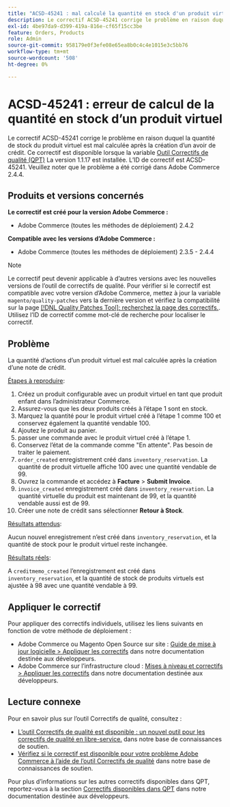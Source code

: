 ```yaml
---
title: "ACSD-45241 : mal calculé la quantité en stock d'un produit virtuel"
description: Le correctif ACSD-45241 corrige le problème en raison duquel la quantité de stock du produit virtuel est mal calculée après la création d’un avoir de crédit. Ce correctif est disponible lorsque l’[outil de correctifs de qualité (QPT)](/help/announcements/adobe-commerce-announcements/magento-quality-patches-released-new-tool-to-self-serve-quality-patches.md) 1.1.17 est installé. L’ID de correctif est ACSD-45241. Veuillez noter que le problème a été corrigé dans Adobe Commerce 2.4.4.
exl-id: 4be97da9-d399-419a-816e-cf65f15cc3be
feature: Orders, Products
role: Admin
source-git-commit: 958179e0f3efe08e65ea8b0c4c4e1015e3c5bb76
workflow-type: tm+mt
source-wordcount: '508'
ht-degree: 0%

---
```


# ACSD-45241 : erreur de calcul de la quantité en stock d’un produit virtuel

Le correctif ACSD-45241 corrige le problème en raison duquel la quantité de stock du produit virtuel est mal calculée après la création d’un avoir de crédit. Ce correctif est disponible lorsque la variable [Outil Correctifs de qualité (QPT)](/help/announcements/adobe-commerce-announcements/magento-quality-patches-released-new-tool-to-self-serve-quality-patches.md) La version 1.1.17 est installée. L’ID de correctif est ACSD-45241. Veuillez noter que le problème a été corrigé dans Adobe Commerce 2.4.4.

## Produits et versions concernés

**Le correctif est créé pour la version Adobe Commerce :**

* Adobe Commerce (toutes les méthodes de déploiement) 2.4.2

**Compatible avec les versions d’Adobe Commerce :**

* Adobe Commerce (toutes les méthodes de déploiement) 2.3.5 - 2.4.4

>[!NOTE]
>
>Le correctif peut devenir applicable à d’autres versions avec les nouvelles versions de l’outil de correctifs de qualité. Pour vérifier si le correctif est compatible avec votre version d’Adobe Commerce, mettez à jour la variable `magento/quality-patches` vers la dernière version et vérifiez la compatibilité sur la page [[!DNL Quality Patches Tool]: recherchez la page des correctifs.](https://devdocs.magento.com/quality-patches/tool.html#patch-grid). Utilisez l’ID de correctif comme mot-clé de recherche pour localiser le correctif.

## Problème

La quantité d’actions d’un produit virtuel est mal calculée après la création d’une note de crédit.

<u>Étapes à reproduire</u>:

1. Créez un produit configurable avec un produit virtuel en tant que produit enfant dans l’administrateur Commerce.
1. Assurez-vous que les deux produits créés à l’étape 1 sont en stock.
1. Marquez la quantité pour le produit virtuel créé à l’étape 1 comme 100 et conservez également la quantité vendable 100.
1. Ajoutez le produit au panier.
1. passer une commande avec le produit virtuel créé à l’étape 1.
1. Conservez l’état de la commande comme &quot;En attente&quot;. Pas besoin de traiter le paiement.
1. `order_created` enregistrement créé dans `inventory_reservation`. La quantité de produit virtuelle affiche 100 avec une quantité vendable de 99.
1. Ouvrez la commande et accédez à **Facture** > **Submit Invoice**.
1. `invoice_created` enregistrement créé dans `inventory_reservation`. La quantité virtuelle du produit est maintenant de 99, et la quantité vendable aussi est de 99.
1. Créer une note de crédit sans sélectionner **Retour à Stock**.

<u>Résultats attendus</u>:

Aucun nouvel enregistrement n’est créé dans `inventory_reservation`, et la quantité de stock pour le produit virtuel reste inchangée.

<u>Résultats réels</u>:

A `creditmemo_created` l’enregistrement est créé dans `inventory_reservation`, et la quantité de stock de produits virtuels est ajustée à 98 avec une quantité vendable à 99.

## Appliquer le correctif

Pour appliquer des correctifs individuels, utilisez les liens suivants en fonction de votre méthode de déploiement :

* Adobe Commerce ou Magento Open Source sur site : [Guide de mise à jour logicielle > Appliquer les correctifs](https://devdocs.magento.com/guides/v2.4/comp-mgr/patching/mqp.html) dans notre documentation destinée aux développeurs.
* Adobe Commerce sur l’infrastructure cloud : [Mises à niveau et correctifs > Appliquer les correctifs](https://devdocs.magento.com/cloud/project/project-patch.html) dans notre documentation destinée aux développeurs.

## Lecture connexe

Pour en savoir plus sur l’outil Correctifs de qualité, consultez :

* [L’outil Correctifs de qualité est disponible : un nouvel outil pour les correctifs de qualité en libre-service.](/help/announcements/adobe-commerce-announcements/magento-quality-patches-released-new-tool-to-self-serve-quality-patches.md) dans notre base de connaissances de soutien.
* [Vérifiez si le correctif est disponible pour votre problème Adobe Commerce à l’aide de l’outil Correctifs de qualité](/help/support-tools/patches-available-in-qpt-tool/check-patch-for-magento-issue-with-magento-quality-patches.md) dans notre base de connaissances de soutien.

Pour plus d’informations sur les autres correctifs disponibles dans QPT, reportez-vous à la section [Correctifs disponibles dans QPT](https://devdocs.magento.com/quality-patches/tool.html#patch-grid) dans notre documentation destinée aux développeurs.
